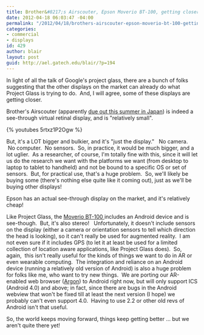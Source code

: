 ```yaml
---
title: Brother&#8217;s Airscouter, Epson Moverio BT-100, getting closer &#8230;
date: 2012-04-18 06:03:47 -04:00
permalink: "/2012/04/18/brothers-airscouter-epson-moverio-bt-100-getting-closer/"
categories:
- commercial
- displays
id: 429
author: blair
layout: post
guid: http://ael.gatech.edu/blair/?p=194
---
```


In light of all the talk of Google's project glass, there are a bunch of folks suggesting that the other displays on the market can already do what Project Glass is trying to do.  And, I will agree, some of these displays are getting closer.

Brother's Airscouter (apparently [due out this summer in Japan](http://www.engadget.com/2012/04/17/brother-airscouter-glasses-bring-augmented-reality-unsightly-ad/)) is indeed a see-through virtual retinal display, and is "relatively small".

{% youtubes 5rtxz1P2Ogw %}

But, it's a LOT bigger and bulkier, and it's "just the display."   No camera.  No computer.  No sensors.  So, in practice, it would be much bigger, and a lot uglier.  As a researcher, of course, I'm totally fine with this, since it will let us do the research we want with the platforms we want (from desktop to laptop to tablet to handheld) and not be bound to a specific OS or set of sensors.  But, for practical use, that's a huge problem.  So, we'll likely be buying some (there's nothing else quite like it coming out), just as we'll be buying other displays!

Epson has an actual see-through display on the market, and it's relatively cheap!

Like Project Glass, the [Moverio BT-100 ](http://techcrunch.com/2011/11/09/moverio-epson-announces-worlds-first-see-through-3d-head-mounted-display/)includes an Android device and is see-though.  But, it's also stereo!   Unfortunately, it doesn't include sensors on the display (either a camera or orientation sensors to tell which direction the head is looking), so it can't really be used for augmented reality.  I am not even sure if it includes GPS (to let it at least be used for a limited collection of location aware applications, like Project Glass does).  So, again,  this isn't really useful for the kinds of things we want to do in AR or even wearable computing.  The integration and reliance on an Android device (running a relatively old version of Android) is also a huge problem for folks like me, who want to try new things.  We are porting our AR-enabled web browser ([Argon](http://argon.gatech.edu)) to Android right now, but will only support ICS (Android 4.0) and above; in fact, since there are bugs in the Android webview that won't be fixed till at least the next version (I hope) we probably can't even support 4.0.  Having to use 2.2 or other old revs of Android isn't that useful.

So, the world keeps moving forward, things keep getting better ... but we aren't quite there yet!
